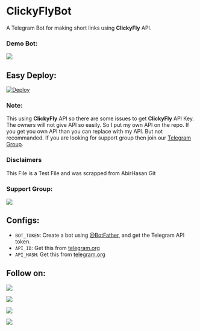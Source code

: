 # ClickyFlyBot
A Telegram Bot for making short links using **ClickyFly** API.

### Demo Bot:
<a href="https://t.me/BestzShortLinkBot"><img src="https://img.shields.io/badge/Demo-Telegram%20Bot-blue.svg?logo=telegram"></a>

## Easy Deploy:
[![Deploy](https://www.herokucdn.com/deploy/button.svg)](https://heroku.com/deploy)

### Note:
This using **ClickyFly** API so there are some issues to get **ClickyFly** API Key. The owners will not give API so easily. So I put my own API on the repo. If you get you own API than you can replace with my API. But not recommanded. If you are looking for support group then join our [Telegram Group](https://t.me/naija_bestz).

### Disclaimers
This File is a Test File and was scrapped from AbirHasan Git

### Support Group:
<a href="https://t.me/naijabestz"><img src="https://img.shields.io/badge/Telegram-Join%20Telegram%20Group-blue.svg?logo=telegram"></a>

## Configs:

* `BOT_TOKEN`: Create a bot using [@BotFather](https://telegram.dog/BotFather), and get the Telegram API token.
* `API_ID`: Get this from [telegram.org](https://my.telegram.org/apps)
* `API_HASH`: Get this from [telegram.org](https://my.telegram.org/apps)


## Follow on:
<p align="left">
<a href="https://github.com/Davoe-D"><img src="https://img.shields.io/badge/GitHub-Follow%20on%20GitHub-inactive.svg?logo=github"></a>
</p>
<p align="left">
<a href="https://twitter.com/Davoe_D"><img src="https://img.shields.io/badge/Twitter-Follow%20on%20Twitter-informational.svg?logo=twitter"></a>
</p>
<p align="left">
<a href="https://facebook.com/9jabestz"><img src="https://img.shields.io/badge/Facebook-Follow%20on%20Facebook-blue.svg?logo=facebook"></a>
</p>
<p align="left">
<a href="https://instagram.com/davoe_d"><img src="https://img.shields.io/badge/Instagram-Follow%20on%20Instagram-important.svg?logo=instagram"></a>
</p>
